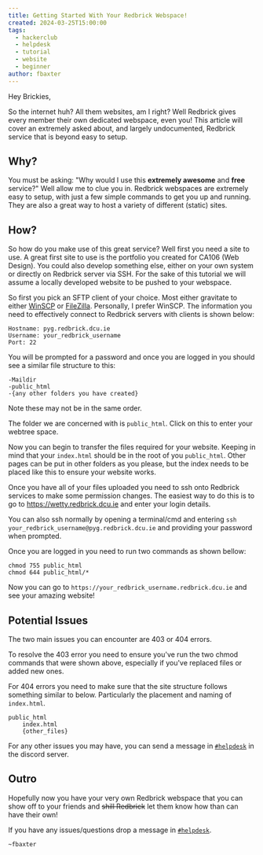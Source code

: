 ```yaml
---
title: Getting Started With Your Redbrick Webspace!
created: 2024-03-25T15:00:00
tags:
  - hackerclub
  - helpdesk
  - tutorial
  - website
  - beginner
author: fbaxter
---
```

Hey Brickies,

So the internet huh? All them websites, am I right? Well Redbrick gives every member their own dedicated webspace, even you! This article will cover an extremely asked about, and largely undocumented, Redbrick service that is beyond easy to setup.

## Why?
You must be asking: "Why would I use this **extremely awesome** and **free** service?" Well allow me to clue you in. Redbrick webspaces are extremely easy to setup, with just a few simple commands to get you up and running. They are also a great way to host a variety of different (static) sites.

## How?
So how do you make use of this great service? Well first you need a site to use. A great first site to use is the portfolio you created for CA106 (Web Design). You could also develop something else, either on your own system or directly on Redbrick server via SSH. For the sake of this tutorial we will assume a locally developed website to be pushed to your webspace.

So first you pick an SFTP client of your choice. Most either gravitate to either [WinSCP](https://winscp.net/eng/index.php) or [FileZilla](https://filezilla-project.org/). Personally, I prefer WinSCP. The information you need to effectively connect to Redbrick servers with clients is shown below:

```
Hostname: pyg.redbrick.dcu.ie
Username: your_redbrick_username
Port: 22
```

You will be prompted for a password and once you are logged in you should see a similar file structure to this:
```
-Maildir
-public_html
-{any other folders you have created}
```
Note these may not be in the same order.

The folder we are concerned with is `public_html`. Click on this to enter your webtree space. 

Now you can begin to transfer the files required for your website. Keeping in mind that your `index.html` should be in the root of you `public_html`. Other pages can be put in other folders as you please, but the index needs to be placed like this to ensure your website works.

Once you have all of your files uploaded you need to ssh onto Redbrick services to make some permission changes. The easiest way to do this is to go to https://wetty.redbrick.dcu.ie and enter your login details. 

You can also ssh normally by opening a terminal/cmd and entering `ssh your_redbrick_username@pyg.redbrick.dcu.ie` and providing your password when prompted.

Once you are logged in you need to run two commands as shown bellow:
```
chmod 755 public_html
chmod 644 public_html/*
```

Now you can go to `https://your_redbrick_username.redbrick.dcu.ie` and see your amazing website!

## Potential Issues
The two main issues you can encounter are 403 or 404 errors.

To resolve the 403 error you need to ensure you've run the two chmod commands that were shown above, especially if you've replaced files or added new ones. 

For 404 errors you need to make sure that the site structure follows something similar to below. Particularly the placement and naming of `index.html`.
```
public_html
	index.html
	{other_files}
```

For any other issues you may have, you can send a message in [`#helpdesk`](https://discord.redbrick.dcu.ie) in the discord server.

## Outro
Hopefully now you have your very own Redbrick webspace that you can show off to your friends and ~~shill Redbrick~~ let them know how than can have their own!

If you have any issues/questions drop a message in [`#helpdesk`](https://discord.redbrick.dcu.ie).

`~fbaxter`
